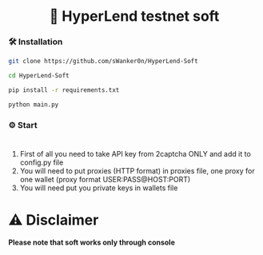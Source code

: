 <div align="center">
   <h1>🤖 HyperLend testnet soft </h1>
</div>


### 🛠️ Installation

```sh
git clone https://github.com/sWanker0n/HyperLend-Soft

cd HyperLend-Soft

pip install -r requirements.txt

python main.py

```

### ⚙️ Start

#
1. First of all you need to take API key from 2captcha ONLY and add it to config.py file
2. You will need to put proxies (HTTP format) in proxies file, one proxy for one wallet (proxy format USER:PASS@HOST:PORT)
3. You will need put you private keys in wallets file
#

# ⚠️ Disclaimer
**Please note that soft works only through console**
